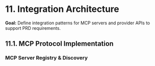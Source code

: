 # 11. Integration Architecture

**Goal:** Define integration patterns for MCP servers and provider APIs to support PRD requirements.

## 11.1. MCP Protocol Implementation

### **MCP Server Registry & Discovery**
```elixir